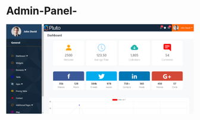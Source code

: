 # Admin-Panel-

<a href="https://boisterous-semifreddo-ed3323.netlify.app/">
  <img src="https://github.com/13-Bhupendra/Admin-Panel-/blob/main/Screenshot%202024-12-19%20105722.png">
</a>
